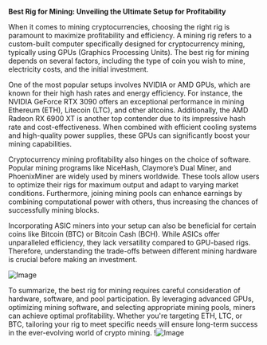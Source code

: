 **Best Rig for Mining: Unveiling the Ultimate Setup for Profitability**

When it comes to mining cryptocurrencies, choosing the right rig is paramount to maximize profitability and efficiency. A mining rig refers to a custom-built computer specifically designed for cryptocurrency mining, typically using GPUs (Graphics Processing Units). The best rig for mining depends on several factors, including the type of coin you wish to mine, electricity costs, and the initial investment.

One of the most popular setups involves NVIDIA or AMD GPUs, which are known for their high hash rates and energy efficiency. For instance, the NVIDIA GeForce RTX 3090 offers an exceptional performance in mining Ethereum (ETH), Litecoin (LTC), and other altcoins. Additionally, the AMD Radeon RX 6900 XT is another top contender due to its impressive hash rate and cost-effectiveness. When combined with efficient cooling systems and high-quality power supplies, these GPUs can significantly boost your mining capabilities.

Cryptocurrency mining profitability also hinges on the choice of software. Popular mining programs like NiceHash, Claymore’s Dual Miner, and PhoenixMiner are widely used by miners worldwide. These tools allow users to optimize their rigs for maximum output and adapt to varying market conditions. Furthermore, joining mining pools can enhance earnings by combining computational power with others, thus increasing the chances of successfully mining blocks.

Incorporating ASIC miners into your setup can also be beneficial for certain coins like Bitcoin (BTC) or Bitcoin Cash (BCH). While ASICs offer unparalleled efficiency, they lack versatility compared to GPU-based rigs. Therefore, understanding the trade-offs between different mining hardware is crucial before making an investment.

![Image](https://github.com/user-attachments/assets/590b50a7-4459-4e76-8a31-559aed223621)

To summarize, the best rig for mining requires careful consideration of hardware, software, and pool participation. By leveraging advanced GPUs, optimizing mining software, and selecting appropriate mining pools, miners can achieve optimal profitability. Whether you're targeting ETH, LTC, or BTC, tailoring your rig to meet specific needs will ensure long-term success in the ever-evolving world of crypto mining. !![Image](https://github.com/user-attachments/assets/590b50a7-4459-4e76-8a31-559aed223621)